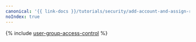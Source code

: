 ```yaml
---
canonical: '{{ link-docs }}/tutorials/security/add-account-and-assign-roles'
noIndex: true
---
```


{% include [user-group-access-control](../../_tutorials/security/add-account-and-assign-roles.md) %}
